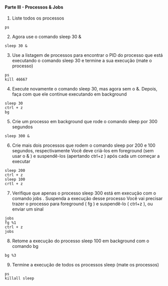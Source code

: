 #### Parte III - Processos & Jobs

1. Liste todos os processos
```
ps
```
2. Agora use o comando sleep 30 &
```
sleep 30 &
```
3. Use a listagem de processos para encontrar o PID do processo que está executando o comando sleep 30 e termine a sua execução (mate o processo)
```
ps
kill 46667
```
4. Execute novamente o comando sleep 30, mas agora sem o &. Depois, faça com que ele continue executando em background
```
sleep 30
ctrl + z
bg
```
5. Crie um processo em background que rode o comando sleep por 300 segundos
```
sleep 300 &
```
6. Crie mais dois processos que rodem o comando sleep por 200 e 100 segundos, respectivamente
  Você deve criá-los em foreground (sem usar o & ) e suspendê-los (apertando ctrl+z ) após cada um começar a executar
```
sleep 200
ctrl + z
sleep 100
crtl + z
```
7. Verifique que apenas o processo sleep 300 está em execução com o comando jobs . Suspenda a execução desse processo
  Você vai precisar trazer o processo para foreground ( fg ) e suspendê-lo ( ctrl+z ), ou enviar um sinal
```
jobs
fg %1
ctrl + z
jobs
```
8. Retome a execução do processo sleep 100 em background com o comando bg
```
bg %3
```
9.  Termine a execução de todos os processos sleep (mate os processos)
```
ps
killall sleep
```
